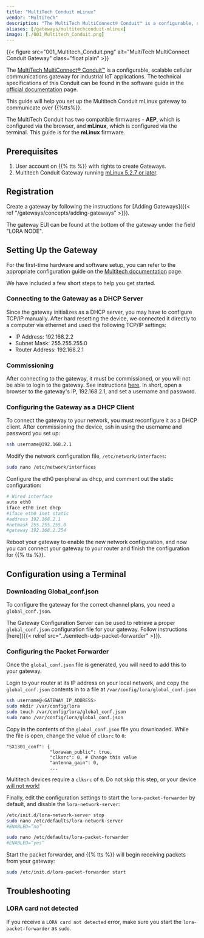 ```yaml
---
title: "MultiTech Conduit mLinux"
vendor: "MultiTech"
description: "The MultiTech MultiConnect® Conduit™ is a configurable, scalable cellular communications gateway for industrial IoT applications."
aliases: [/gateways/multitechconduit-mlinux]
image: [./001_Multitech_Conduit.png]
---
```


{{< figure src="001_Multitech_Conduit.png" alt="MultiTech MultiConnect Conduit Gateway" class="float plain" >}}

The [MultiTech MultiConnect® Conduit™](http://www.multitech.net/developer/products/multiconnect-Conduit-platform/) is a configurable, scalable cellular communications gateway for industrial IoT applications. The technical specifications of this Conduit can be found in the software guide in the [official documentation](http://www.multitech.net/developer/products/multiconnect-conduit-platform/conduit/) page.

This guide will help you set up the Multitech Conduit mLinux gateway to communicate over {{%tts%}}.

<!--more-->

The MultiTech Conduit has two compatible firmwares - **AEP**, which is configured via the browser, and **mLinux**, which is configured via the terminal. This guide is for the **mLinux** firmware.

## Prerequisites

1. User account on {{% tts %}} with rights to create Gateways.
2. Multitech Conduit Gateway running [mLinux 5.2.7 or later](http://www.multitech.net/developer/downloads/).

## Registration

Create a gateway by following the instructions for [Adding Gateways]({{< ref "/gateways/concepts/adding-gateways" >}}).

The gateway EUI can be found at the bottom of the gateway under the field &quot;LORA NODE&quot;.

## Setting Up the Gateway

For the first-time hardware and software setup, you can refer to the appropriate configuration guide on the [Multitech documentation](http://www.multitech.net/developer/products/multiconnect-conduit-platform/conduit/) page.

We have included a few short steps to help you get started.

### Connecting to the Gateway as a DHCP Server

Since the gateway initializes as a DHCP server, you may have to configure TCP/IP manually. After hard resetting the device, we connected it directly to a computer via ethernet and used the following TCP/IP settings:

- IP Address: 192.168.2.2
- Subnet Mask: 255.255.255.0
- Router Address: 192.168.2.1

### Commissioning

After connecting to the gateway, it must be commissioned, or you will not be able to login to the gateway. See instructions [here](https://www.multitech.net/developer/software/mlinux/getting-started-with-conduit-mlinux/commissioning-for-mlinux-devices/). In short, open a browser to the gateway's IP, 192.168.2.1, and set a username and password.

### Configuring the Gateway as a DHCP Client

To connect the gateway to your network, you must reconfigure it as a DHCP client. After commissioning the device, ssh in using the username and password you set up:

```bash
ssh username@192.168.2.1
```

Modify the network configuration file, `/etc/network/interfaces`:

```bash
sudo nano /etc/network/interfaces
```

Configure the eth0 peripheral as dhcp, and comment out the static configuration:

```bash
# Wired interface
auto eth0
iface eth0 inet dhcp
#iface eth0 inet static
#address 192.168.2.1
#netmask 255.255.255.0
#gateway 192.168.2.254
```

Reboot your gateway to enable the new network configuration, and now you can connect your gateway to your router and finish the configuration for {{% tts %}}.

## Configuration using a Terminal

### Downloading Global_conf.json

To configure the gateway for the correct channel plans, you need a `global_conf.json`.

The Gateway Configuration Server can be used to retrieve a proper `global_conf.json` configuration file for your gateway. Follow instructions [here]({{< relref src="../semtech-udp-packet-forwarder" >}}).

### Configuring the Packet Forwarder

Once the `global_conf.json` file is generated, you will need to add this to your gateway. 

Login to your router at its IP address on your local network, and copy the `global_conf.json` contents in to a file at `/var/config/lora/global_conf.json`

```bash
ssh username@<GATEWAY_IP_ADDRESS>
sudo mkdir /var/config/lora
sudo touch /var/config/lora/global_conf.json
sudo nano /var/config/lora/global_conf.json
```

Copy in the contents of the `global_conf.json` file you downloaded. While the file is open, change the value of `clksrc` to `0`:

```
"SX1301_conf": {
                "lorawan_public": true,
                "clksrc": 0, # Change this value
                "antenna_gain": 0,
                ...
```

Multitech devices require a `clksrc` of `0`. Do not skip this step, or your device [will not work!](https://www.multitech.net/developer/software/lora/conduit-mlinux-convert-to-basic-packet-forwarder/#SX1301_conf) 

Finally, edit the configuration settings to start the `lora-packet-forwarder` by default, and disable the `lora-network-server`:

```bash
/etc/init.d/lora-network-server stop
sudo nano /etc/defaults/lora-network-server
#ENABLED=”no”

sudo nano /etc/defaults/lora-packet-forwarder
#ENABLED=”yes”
```

Start the packet forwarder, and {{% tts %}} will begin receiving packets from your gateway:

```bash
sudo /etc/init.d/lora-packet-forwarder start
```

## Troubleshooting

### LORA card not detected

If you receive a `LORA card not detected` error, make sure you start the `lora-packet-forwarder` as `sudo`.
